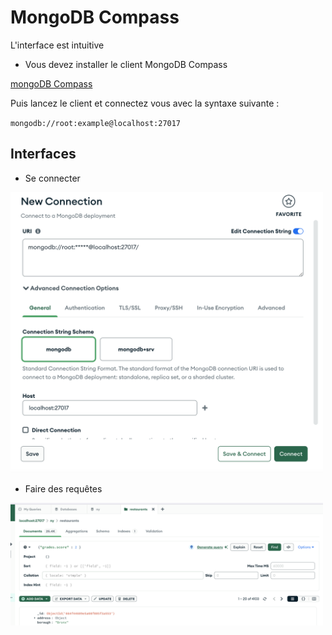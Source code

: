 # MongoDB Compass

L'interface est intuitive

- Vous devez installer le client MongoDB Compass

[mongoDB Compass](https://www.mongodb.com/products/tools/compass)

Puis lancez le client et connectez vous avec la syntaxe suivante : 

`mongodb://root:example@localhost:27017`

## Interfaces

- Se connecter

<img src="compass.png" alt="drawing" width="500"/>

- Faire des requêtes

<img src="compass_db.png" alt="drawing" width="500"/>
